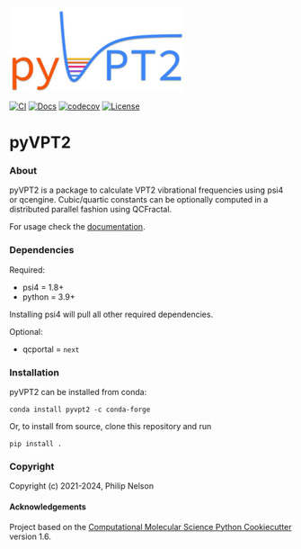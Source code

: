 <img src="https://github.com/philipmnel/pyvpt2/blob/main/docs/media/pyvpt2.png" height=150>

[![CI](https://img.shields.io/github/actions/workflow/status/philipmnel/pyvpt2/CI.yaml?logo=github)](https://github.com/philipmnel/pyvpt2/actions?query=workflow%3ACI)
[![Docs](https://img.shields.io/github/actions/workflow/status/philipmnel/pyvpt2/CI.yaml?label=docs&logo=readthedocs&logoColor=white)](https://philipmnel.github.io/pyvpt2/)
[![codecov](https://codecov.io/gh/philipmnel/pyvpt2/branch/main/graph/badge.svg?token=goQRxdntmS)](https://codecov.io/gh/philipmnel/pyvpt2)
[![License](https://img.shields.io/badge/License-BSD_3--Clause-blue.svg)](https://github.com/philipmnel/pyvpt2/blob/main/LICENSE)

# pyVPT2
### About
pyVPT2 is a package to calculate VPT2 vibrational frequencies using psi4 or qcengine. Cubic/quartic constants can be optionally computed in a distributed parallel fashion using QCFractal.

For usage check the [documentation](https://philipmnel.github.io/pyvpt2/).

### Dependencies
Required:
- psi4 = 1.8+
- python = 3.9+

Installing psi4 will pull all other required dependencies.

Optional:
- qcportal = `next`

### Installation
pyVPT2 can be installed from conda:
```
conda install pyvpt2 -c conda-forge
```

Or, to install from source, clone this repository and run
```
pip install .
```

### Copyright

Copyright (c) 2021-2024, Philip Nelson


#### Acknowledgements

Project based on the
[Computational Molecular Science Python Cookiecutter](https://github.com/molssi/cookiecutter-cms) version 1.6.
